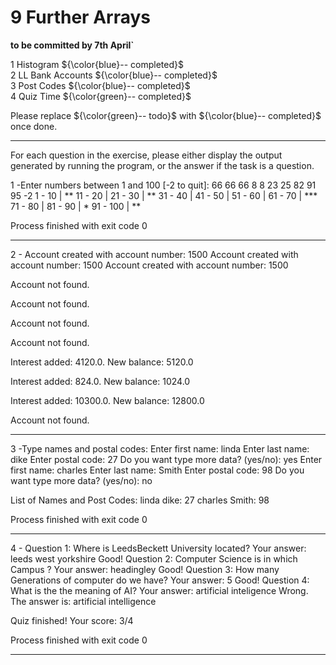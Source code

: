# 9 Further Arrays

**to be committed by 7th April`**

1 Histogram   ${\color{blue}-- completed}$\
2 LL Bank Accounts ${\color{blue}-- completed}$\
3 Post Codes   ${\color{blue}-- completed}$\
4 Quiz Time  ${\color{green}-- completed}$

Please replace ${\color{green}-- todo}$ with ${\color{blue}-- completed}$ once done.

---

For each question in the exercise, please either display the output generated by running the program, or the answer if the task is a question.

1 -Enter numbers between 1 and 100 [-2 to quit]:
66
66
66
8
8
23
25
82
91
95
-2
1 - 10 | **
11 - 20 |
21 - 30 | **
31 - 40 |
41 - 50 |
51 - 60 |
61 - 70 | ***
71 - 80 |
81 - 90 | *
91 - 100 | **

Process finished with exit code 0

---

2 - Account created with account number: 1500
Account created with account number: 1500
Account created with account number: 1500

Account not found.

Account not found.


Account not found.

Account not found.


Interest added: 4120.0. New balance: 5120.0

Interest added: 824.0. New balance: 1024.0

Interest added: 10300.0. New balance: 12800.0


Account not found.

---

3 -Type names and postal codes:
Enter first name: linda
Enter last name: dike
Enter postal code: 27
Do you want type more data? (yes/no): yes
Enter first name: charles
Enter last name: Smith
Enter postal code: 98
Do you want type more data? (yes/no): no

List of Names and Post Codes:
linda dike: 27
charles Smith: 98

Process finished with exit code 0

---

4 - Question 1: Where is LeedsBeckett University located?
Your answer: leeds west yorkshire
Good!
Question 2: Computer Science is in which Campus ?
Your answer: headingley
Good!
Question 3: How many Generations of computer do we have?
Your answer: 5
Good!
Question 4: What is the the meaning of AI?
Your answer: artificial inteligence
Wrong. The answer is: artificial intelligence

Quiz finished!
Your score: 3/4

Process finished with exit code 0

---

